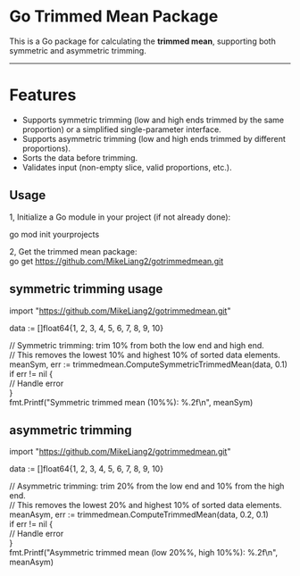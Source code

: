 # Go Trimmed Mean Package

This is a Go package for calculating the **trimmed mean**, supporting both symmetric and asymmetric trimming.

---

# Features
- Supports symmetric trimming (low and high ends trimmed by the same proportion) or a simplified single-parameter interface.  
- Supports asymmetric trimming (low and high ends trimmed by different proportions).  
- Sorts the data before trimming.  
- Validates input (non-empty slice, valid proportions, etc.).  

## Usage

1, Initialize a Go module in your project (if not already done):  

go mod init yourprojects  

2, Get the trimmed mean package:  
go get https://github.com/MikeLiang2/gotrimmedmean.git  

## symmetric trimming usage
import "https://github.com/MikeLiang2/gotrimmedmean.git"  

data := []float64{1, 2, 3, 4, 5, 6, 7, 8, 9, 10}  

// Symmetric trimming: trim 10% from both the low end and high end.  
// This removes the lowest 10% and highest 10% of sorted data elements.  
meanSym, err := trimmedmean.ComputeSymmetricTrimmedMean(data, 0.1)  
if err != nil {  
    // Handle error  
}  
fmt.Printf("Symmetric trimmed mean (10%%): %.2f\n", meanSym)  


## asymmetric trimming
import "https://github.com/MikeLiang2/gotrimmedmean.git"  

data := []float64{1, 2, 3, 4, 5, 6, 7, 8, 9, 10}  

// Asymmetric trimming: trim 20% from the low end and 10% from the high end.  
// This removes the lowest 20% and highest 10% of sorted data elements.  
meanAsym, err := trimmedmean.ComputeTrimmedMean(data, 0.2, 0.1)  
if err != nil {  
    // Handle error  
}  
fmt.Printf("Asymmetric trimmed mean (low 20%%, high 10%%): %.2f\n", meanAsym)  

